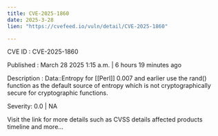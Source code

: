 ```yaml
---
title: CVE-2025-1860
date: 2025-3-28
lien: "https://cvefeed.io/vuln/detail/CVE-2025-1860"

---
```


CVE ID : CVE-2025-1860

Published :  March 28
2025
1:15 a.m. | 6 hours
19 minutes ago

Description : Data::Entropy for [[Perl]] 0.007 and earlier use the rand() function as the default source of entropy
which is not cryptographically secure
for cryptographic functions.

Severity: 0.0 | NA

Visit the link for more details
such as CVSS details
affected products
timeline
and more...
